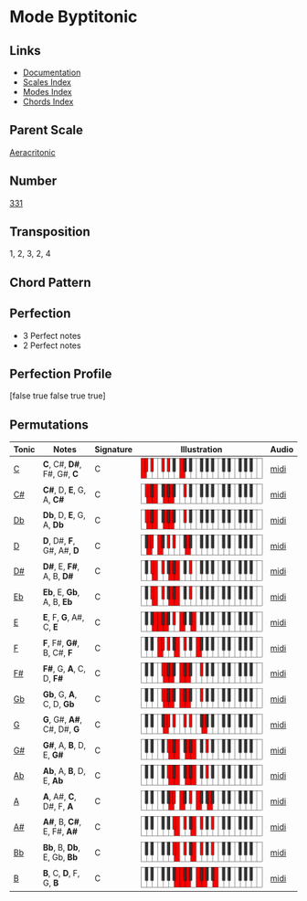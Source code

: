 # Mode Byptitonic

## Links

- [Documentation](README.md)
- [Scales Index](Scales.md)
- [Modes Index](Modes.md)
- [Chords Index](Chords.md)

## Parent Scale

[Aeracritonic](ScaleAeracritonic.md)

## Number

[331](https://ianring.com/musictheory/scales/331)

## Transposition

1, 2, 3, 2, 4

## Chord Pattern



## Perfection

- 3 Perfect notes
- 2 Perfect notes

## Perfection Profile

[false true false true true]

## Permutations

| Tonic | Notes | Signature | Illustration | Audio |
|-------|-------|-----------|--------------|-------|
| [C](ModeCNaturalByptitonic.md) | **C**, C#, **D#**, F#, G#, **C** | C | ![CNaturalByptitonic](ModeCNaturalByptitonic.png) | [midi](https://github.com/edipermadi/music/blob/main/docs/ModeCNaturalByptitonic.mid?raw=true) |
| [C#](ModeCSharpByptitonic.md) | **C#**, D, **E**, G, A, **C#** | C | ![CSharpByptitonic](ModeCSharpByptitonic.png) | [midi](https://github.com/edipermadi/music/blob/main/docs/ModeCSharpByptitonic.mid?raw=true) |
| [Db](ModeDFlatByptitonic.md) | **Db**, D, **E**, G, A, **Db** | C | ![DFlatByptitonic](ModeDFlatByptitonic.png) | [midi](https://github.com/edipermadi/music/blob/main/docs/ModeDFlatByptitonic.mid?raw=true) |
| [D](ModeDNaturalByptitonic.md) | **D**, D#, **F**, G#, A#, **D** | C | ![DNaturalByptitonic](ModeDNaturalByptitonic.png) | [midi](https://github.com/edipermadi/music/blob/main/docs/ModeDNaturalByptitonic.mid?raw=true) |
| [D#](ModeDSharpByptitonic.md) | **D#**, E, **F#**, A, B, **D#** | C | ![DSharpByptitonic](ModeDSharpByptitonic.png) | [midi](https://github.com/edipermadi/music/blob/main/docs/ModeDSharpByptitonic.mid?raw=true) |
| [Eb](ModeEFlatByptitonic.md) | **Eb**, E, **Gb**, A, B, **Eb** | C | ![EFlatByptitonic](ModeEFlatByptitonic.png) | [midi](https://github.com/edipermadi/music/blob/main/docs/ModeEFlatByptitonic.mid?raw=true) |
| [E](ModeENaturalByptitonic.md) | **E**, F, **G**, A#, C, **E** | C | ![ENaturalByptitonic](ModeENaturalByptitonic.png) | [midi](https://github.com/edipermadi/music/blob/main/docs/ModeENaturalByptitonic.mid?raw=true) |
| [F](ModeFNaturalByptitonic.md) | **F**, F#, **G#**, B, C#, **F** | C | ![FNaturalByptitonic](ModeFNaturalByptitonic.png) | [midi](https://github.com/edipermadi/music/blob/main/docs/ModeFNaturalByptitonic.mid?raw=true) |
| [F#](ModeFSharpByptitonic.md) | **F#**, G, **A**, C, D, **F#** | C | ![FSharpByptitonic](ModeFSharpByptitonic.png) | [midi](https://github.com/edipermadi/music/blob/main/docs/ModeFSharpByptitonic.mid?raw=true) |
| [Gb](ModeGFlatByptitonic.md) | **Gb**, G, **A**, C, D, **Gb** | C | ![GFlatByptitonic](ModeGFlatByptitonic.png) | [midi](https://github.com/edipermadi/music/blob/main/docs/ModeGFlatByptitonic.mid?raw=true) |
| [G](ModeGNaturalByptitonic.md) | **G**, G#, **A#**, C#, D#, **G** | C | ![GNaturalByptitonic](ModeGNaturalByptitonic.png) | [midi](https://github.com/edipermadi/music/blob/main/docs/ModeGNaturalByptitonic.mid?raw=true) |
| [G#](ModeGSharpByptitonic.md) | **G#**, A, **B**, D, E, **G#** | C | ![GSharpByptitonic](ModeGSharpByptitonic.png) | [midi](https://github.com/edipermadi/music/blob/main/docs/ModeGSharpByptitonic.mid?raw=true) |
| [Ab](ModeAFlatByptitonic.md) | **Ab**, A, **B**, D, E, **Ab** | C | ![AFlatByptitonic](ModeAFlatByptitonic.png) | [midi](https://github.com/edipermadi/music/blob/main/docs/ModeAFlatByptitonic.mid?raw=true) |
| [A](ModeANaturalByptitonic.md) | **A**, A#, **C**, D#, F, **A** | C | ![ANaturalByptitonic](ModeANaturalByptitonic.png) | [midi](https://github.com/edipermadi/music/blob/main/docs/ModeANaturalByptitonic.mid?raw=true) |
| [A#](ModeASharpByptitonic.md) | **A#**, B, **C#**, E, F#, **A#** | C | ![ASharpByptitonic](ModeASharpByptitonic.png) | [midi](https://github.com/edipermadi/music/blob/main/docs/ModeASharpByptitonic.mid?raw=true) |
| [Bb](ModeBFlatByptitonic.md) | **Bb**, B, **Db**, E, Gb, **Bb** | C | ![BFlatByptitonic](ModeBFlatByptitonic.png) | [midi](https://github.com/edipermadi/music/blob/main/docs/ModeBFlatByptitonic.mid?raw=true) |
| [B](ModeBNaturalByptitonic.md) | **B**, C, **D**, F, G, **B** | C | ![BNaturalByptitonic](ModeBNaturalByptitonic.png) | [midi](https://github.com/edipermadi/music/blob/main/docs/ModeBNaturalByptitonic.mid?raw=true) |
